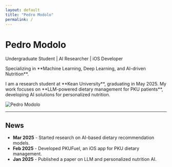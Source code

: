 ```yaml
---
layout: default
title: "Pedro Modolo"
permalink: /
---
```


<div class="hero-section">
    <div class="hero-text">
        <h1><strong>Pedro</strong> Modolo</h1>
        <p>Undergraduate Student | AI Researcher | iOS Developer</p>
        <p>Specializing in **Machine Learning, Deep Learning, and AI-driven Nutrition**.</p>
        <p>
            I am a research student at **Kean University**, graduating in May 2025. 
            My work focuses on **LLM-powered dietary management for PKU patients**, 
            developing AI solutions for personalized nutrition.
        </p>
    </div>
    <img class="profile-image" src="/assets/profile.jpg" alt="Pedro Modolo">
</div>

---

<div class="news-section">
    <h2>News</h2>
    <ul>
        <li><strong>Mar 2025</strong> - Started research on AI-based dietary recommendation models.</li>
        <li><strong>Feb 2025</strong> - Developed PKUFuel, an iOS app for PKU dietary management.</li>
        <li><strong>Jan 2025</strong> - Published a paper on LLM and personalized nutrition AI.</li>
    </ul>
</div>
